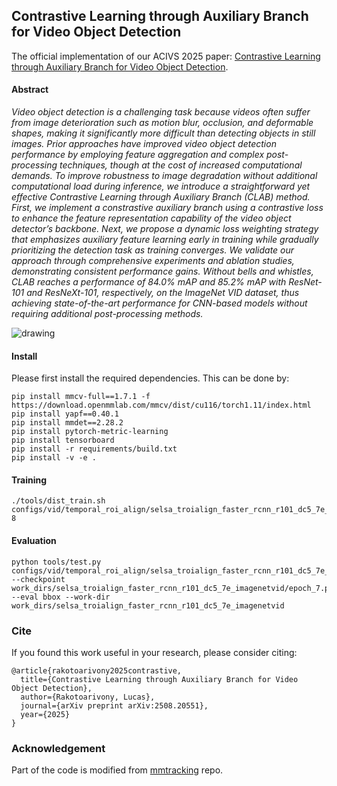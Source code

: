 ## Contrastive Learning through Auxiliary Branch for Video Object Detection
The official implementation of our ACIVS 2025 paper:
[Contrastive Learning through Auxiliary Branch for Video Object Detection](https://arxiv.org/abs/2508.20551).

#### Abstract
*Video object detection is a challenging task because videos often suffer from image deterioration such as motion blur, occlusion, and deformable shapes, making it significantly more difficult than detecting objects in still images. Prior approaches have improved video object detection performance by employing feature aggregation and complex post-processing techniques, though at the cost of increased computational demands. To improve robustness to image degradation without additional computational load during inference, we introduce a straightforward yet effective Contrastive Learning through Auxiliary Branch (CLAB) method. First, we implement a constrastive auxiliary branch using a contrastive loss to enhance the feature representation capability of the video object detector’s backbone. Next, we propose a dynamic loss weighting strategy that emphasizes auxiliary feature learning early in training while gradually prioritizing the detection task as training converges. We validate our approach through comprehensive experiments and ablation studies, demonstrating consistent performance gains. Without bells and whistles, CLAB reaches a performance of 84.0% mAP and 85.2% mAP with ResNet-101 and ResNeXt-101, respectively, on the ImageNet VID dataset, thus achieving state-of-the-art performance for CNN-based models without requiring additional post-processing methods.*

<img src="overview5.jpg" alt="drawing">

#### Install
Please first install the required dependencies. This can be done by:
```
pip install mmcv-full==1.7.1 -f https://download.openmmlab.com/mmcv/dist/cu116/torch1.11/index.html
pip install yapf==0.40.1
pip install mmdet==2.28.2
pip install pytorch-metric-learning
pip install tensorboard
pip install -r requirements/build.txt
pip install -v -e .
```

#### Training
```
./tools/dist_train.sh configs/vid/temporal_roi_align/selsa_troialign_faster_rcnn_r101_dc5_7e_imagenetvid.py 8
```
#### Evaluation
```
python tools/test.py configs/vid/temporal_roi_align/selsa_troialign_faster_rcnn_r101_dc5_7e_imagenetvid.py --checkpoint work_dirs/selsa_troialign_faster_rcnn_r101_dc5_7e_imagenetvid/epoch_7.pth --eval bbox --work-dir work_dirs/selsa_troialign_faster_rcnn_r101_dc5_7e_imagenetvid

```

### Cite
If you found this work useful in your research, please consider citing:
```
@article{rakotoarivony2025contrastive,
  title={Contrastive Learning through Auxiliary Branch for Video Object Detection},
  author={Rakotoarivony, Lucas},
  journal={arXiv preprint arXiv:2508.20551},
  year={2025}
}
```

### Acknowledgement

Part of the code is modified from [mmtracking](https://github.com/open-mmlab/mmtracking) repo.

